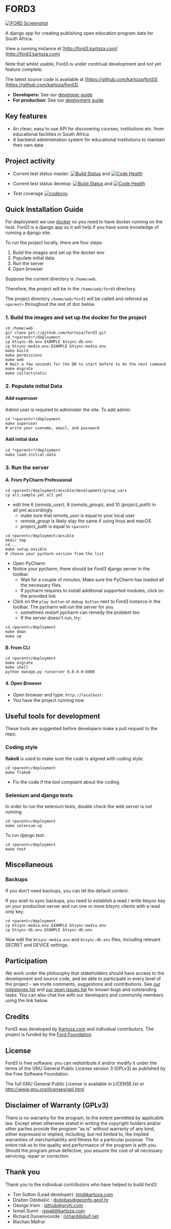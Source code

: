 # FORD3 

[![FORD Screenshot](http://ford3.kartoza.com)](http://ford3.kartoza.com)


A django app for creating publishing open education program data for South Africa.

View a running instance at [http://ford3.kartoza.com](http://ford3.kartoza.com)


Note that whilst usable, Ford3 is under continual development and not
yet feature complete.

The latest source code is available at 
[https://github.com/kartoza/ford3](https://github.com/kartoza/ford3).

* **Developers:** See our [developer guide](README-dev.md)
* **For production:** See our [deployment guide](README-docker.md)


## Key features

* An clean, easy to use API for discovering courses, institutions etc. from educational facilities in South Africa
* A backend administration system for educational institutions to maintain their own data

## Project activity

* Current test status master: [![Build Status](https://api.travis-ci.com/kartoza/ford3.svg?branch=master)](https://travis-ci.com/kartoza/ford3) and
[![Code Health](https://landscape.io/github/kartoza/ford3/master/landscape.svg?style=flat)](https://landscape.io/github/kartoza/ford3/master)

* Current test status develop: [![Build Status](https://api.travis-ci.com/kartoza/ford3.svg?branch=develop)](https://travis-ci.org/kartoza/ford3) and
[![Code Health](https://landscape.io/github/kartoza/ford3/develop/landscape.svg?style=flat)](https://landscape.io/github/kartoza/ford3/develop)

* Test coverage [![codecov](https://codecov.io/gh/kartoza/ford3/branch/develop/graph/badge.svg)](https://codecov.io/gh/kartoza/ford3)

## Quick Installation Guide

For deployment we use [docker](http://docker.com) so you need to have docker 
running on the host. Ford3 is a django app so it will help if you have
some knowledge of running a django site.

To run the project locally, there are four steps:
1. Build the images and set up the docker env
2. Populate initial data
3. Run the server
4. Open browser

Suppose the current directory is `/home/web`.

Therefore, the project will be in the `/home/web/ford3` directory.

The project directory `/home/web/ford3` will be called and referred as `<parent>` throughout the rest of doc below.

### 1. Build the images and set up the docker for the project
```
cd /home/web
git clone git://github.com/kartoza/ford3.git
cd *<parent>*/deployment
cp btsync-db.env.EXAMPLE btsync-db.env
cp btsync-media.env.EXAMPLE btsync-media.env
make build
make permissions
make web
# Wait a few seconds for the DB to start before to do the next command
make migrate
make collectstatic
```

### 2. Populate initial Data
#### Add superuser
Admin user is required to administer the site.
To add admin:

```
cd *<parent>*/deployment
make superuser
# write your usename, email, and password
```

#### Add initial data
```
cd *<parent>*/deployment
make load-initial-data
```


### 3. Run the server
#### A. From PyCharm Professional
```
cd <parent>/deployment/ansible/development/group_vars
cp all.sample.yml all.yml
```

- edit line 6 (*remote_user*), 8 (*remote_group*), and 10 (*project_path*) in all.yml accordingly
  - make sure that *remote_user* is equal to your local user
  - *remote_group* is likely stay the same if using linux and macOS
  - *project_path* is equal to `<parent>`

```
cd <parent>/deployment/ansible
mkdir tmp
cd ..
make setup-ansible
# choose your pycharm version from the list
```

- Open PyCharm
- Notice your pycharm, there should be *Ford3* django server in the toolbar.
  - Wait for a couple of minutes. Make sure the PyCharm has loaded all the necessary files.
  - If pycharm requires to install additional supported modules, click on the provided link
- Click on the `play button` or `debug button` next to *Ford3* instance in the toolbar. The pycharm will run the server for you
  - sometimes restart pycharm can remedy the problem too
  - If the server doesn't run, try:

```
cd <parent>/deployment
make down
make up
```


#### B. From CLI
```
cd <parent>/deployment
make migrate
make shell
python manage.py runserver 0.0.0.0:8080
```

#### 4. Open Browser

- Open browser and type: `http://localhost`
- You have the project running now

## Useful tools for development

These tools are suggested before developers make a pull request to the repo.

###  Coding style

**flake8** is used to make sure the code is aligned with coding style.

```
cd <parent>/deployment
make flake8
```
- Fix the code if the tool complaint about the coding

### Selenium and django tests

 In order to run the selenium tests, double check the web server is not running.
 ```
 cd <parent>/deployment
 make selenium-up
 ```

 To run django test:
 ```
 cd <parent>/deployment
 make test
 ```


## Miscellaneous

### Backups

If you don't need backups, you can let the default content.

If you wish to sync backups, you need to establish a read / write btsync 
key on your production server and run one or more btsync clients 
with a read only key.

```
cd <parent>/deployment
cp btsync-media.env.EXAMPLE btsync-media.env
cp btsync-db.env.EXAMPLE btsync-db.env
```

Now edit the ``btsync-media.env`` and ``btsync-db.env`` files, including 
relevant SECRET and DEVICE settings.

## Participation


We work under the philosophy that stakeholders should have access to the
development and source code, and be able to participate in every level of the 
project - we invite comments, suggestions and contributions.  See
[our milestones list](https://github.com/kartoza/ford3/milestones) and
[our open issues list](https://github.com/kartoza/ford3/issues?page=1&state=open)
for known bugs and outstanding tasks. You can also chat live with our developers
and community members using the link below.


## Credits

Ford3 was developed by [Kartoza.com](http://kartoza.com) and 
individual contributors. The project is funded by the [Ford Foundation](http://fordfoundation.org).

## License

Ford3 is free software: you can redistribute it and/or modify it
under the terms of the GNU General Public License version 3 (GPLv3) as
published by the Free Software Foundation.

The full GNU General Public License is available in LICENSE.txt or
http://www.gnu.org/licenses/gpl.html


## Disclaimer of Warranty (GPLv3)

There is no warranty for the program, to the extent permitted by
applicable law. Except when otherwise stated in writing the copyright
holders and/or other parties provide the program "as is" without warranty
of any kind, either expressed or implied, including, but not limited to,
the implied warranties of merchantability and fitness for a particular
purpose. The entire risk as to the quality and performance of the program
is with you. Should the program prove defective, you assume the cost of
all necessary servicing, repair or correction.

## Thank you

Thank you to the individual contributors who have helped to build ford3:

* Tim Sutton (Lead developer): tim@kartoza.com
* Dražen Odobašić : dodobas@geoinfo.geof.hr
* George Irwin : github@grvhi.com
* Ismail Sunni : ismail@kartoza.com
* Richard Duivenvoorde : richard@duif.net
* Rischan Mafrur


